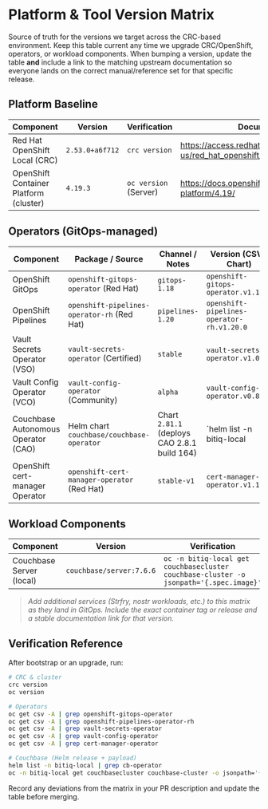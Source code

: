 # Platform & Tool Version Matrix

Source of truth for the versions we target across the CRC-based environment. Keep this table current any time we upgrade CRC/OpenShift, operators, or workload components. When bumping a version, update the table **and** include a link to the matching upstream documentation so everyone lands on the correct manual/reference set for that specific release.

## Platform Baseline

| Component | Version | Verification | Documentation |
|-----------|---------|--------------|---------------|
| Red Hat OpenShift Local (CRC) | `2.53.0+a6f712` | `crc version` | https://access.redhat.com/documentation/en-us/red_hat_openshift_local/2.53 |
| OpenShift Container Platform (cluster) | `4.19.3` | `oc version` (Server) | https://docs.openshift.com/container-platform/4.19/ |

## Operators (GitOps-managed)

| Component | Package / Source | Channel / Notes | Version (CSV / Chart) | Verification | Documentation |
|-----------|------------------|-----------------|-----------------------|--------------|---------------|
| OpenShift GitOps | `openshift-gitops-operator` (Red Hat) | `gitops-1.18` | `openshift-gitops-operator.v1.18.1` | `oc get csv -n openshift-operators --selector=operators.coreos.com/openshift-gitops-operator.openshift-operators` | https://docs.redhat.com/en/documentation/red_hat_openshift_gitops/1.18 |
| OpenShift Pipelines | `openshift-pipelines-operator-rh` (Red Hat) | `pipelines-1.20` | `openshift-pipelines-operator-rh.v1.20.0` | `oc get csv -n openshift-operators --selector=operators.coreos.com/openshift-pipelines-operator-rh.openshift-operators` | https://docs.redhat.com/en/documentation/red_hat_openshift_pipelines/1.20 |
| Vault Secrets Operator (VSO) | `vault-secrets-operator` (Certified) | `stable` | `vault-secrets-operator.v1.0.1` | `oc get csv -n hashicorp-vault-secrets-operator --selector=operators.coreos.com/vault-secrets-operator.vault-secrets-operator` | https://developer.hashicorp.com/vault/docs/platform/k8s/vso |
| Vault Config Operator (VCO) | `vault-config-operator` (Community) | `alpha` | `vault-config-operator.v0.8.35` | `oc get csv -n vault-config-operator --selector=operators.coreos.com/vault-config-operator.vault-config-operator` | https://github.com/redhat-cop/vault-config-operator/tree/v0.8.35 |
| Couchbase Autonomous Operator (CAO) | Helm chart `couchbase/couchbase-operator` | Chart `2.81.1` (deploys CAO 2.8.1 build 164) | `helm list -n bitiq-local | grep cb-operator` | `helm status -n bitiq-local cb-operator` | https://docs.couchbase.com/operator/2.8/overview.html |
| OpenShift cert-manager Operator | `openshift-cert-manager-operator` (Red Hat) | `stable-v1` | `cert-manager-operator.v1.17.0` | `oc get csv -n openshift-operators --selector=operators.coreos.com/openshift-cert-manager-operator.openshift-operators` | https://docs.openshift.com/container-platform/4.19/security/cert_manager_operator/about-cert-manager-operator.html |

## Workload Components

| Component | Version | Verification | Documentation |
|-----------|---------|--------------|---------------|
| Couchbase Server (local) | `couchbase/server:7.6.6` | `oc -n bitiq-local get couchbasecluster couchbase-cluster -o jsonpath='{.spec.image}'` | https://docs.couchbase.com/server/7.6/introduction/intro.html |

> _Add additional services (Strfry, nostr workloads, etc.) to this matrix as they land in GitOps. Include the exact container tag or release and a stable documentation link for that version._

## Verification Reference

After bootstrap or an upgrade, run:

```bash
# CRC & cluster
crc version
oc version

# Operators
oc get csv -A | grep openshift-gitops-operator
oc get csv -A | grep openshift-pipelines-operator-rh
oc get csv -A | grep vault-secrets-operator
oc get csv -A | grep vault-config-operator
oc get csv -A | grep cert-manager-operator

# Couchbase (Helm release + payload)
helm list -n bitiq-local | grep cb-operator
oc -n bitiq-local get couchbasecluster couchbase-cluster -o jsonpath='{.spec.image}'
```

Record any deviations from the matrix in your PR description and update the table before merging.
